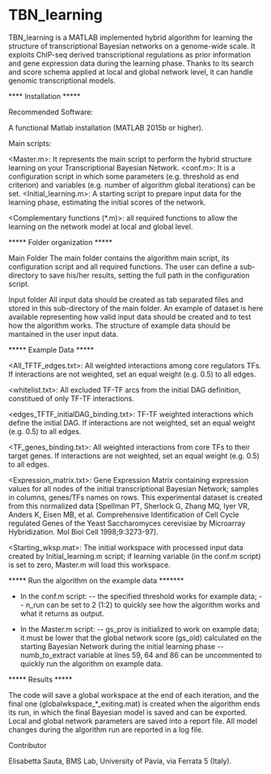 # TBN_learning
TBN_learning is a MATLAB implemented hybrid algorithm for learning the structure of transcriptional Bayesian networks on a genome-wide scale. It exploits ChIP-seq derived transcriptional regulations as prior information and gene expression data during the learning phase. Thanks to its search and score schema applied at local and global network level, it can handle genomic transcriptional models. 

**** Installation *****

Recommended Software:

A functional Matlab installation (MATLAB 2015b or higher).

Main scripts:

<Master.m>: It represents the main script to perform the hybrid structure learning on your Transcriptional Bayesian Network.
<conf.m>: It is a configuration script in which some parameters (e.g. threshold as end criterion) and variables (e.g. number of algorithm global iterations) can be set.
<Initial_learning.m>: A starting script to prepare input data for the learning phase, estimating the initial scores of the network.

<Complementary functions (*.m)>: all required functions to allow the learning on the network model at local and global level.

***** Folder organization *****

Main Folder
The main folder contains the algorithm main script, its configuration script and all required functions. The user can define a sub-directory to save his/her results, setting the full path in the configuration script.

Input folder
All input data should be created as tab separated files and stored in this sub-directory of the main folder. An example of dataset is here available representing how valid input data should be created and to test how the algorithm works.
The structure of example data should be mantained in the user input data. 

***** Example Data *****

<All_TFTF_edges.txt>: All weighted interactions among core regulators TFs. If interactions are not weighted, set an equal weight (e.g. 0.5) to all edges.

<whitelist.txt>: All excluded TF-TF arcs from the initial DAG definition, constitued of only TF-TF interactions.

<edges_TFTF_initialDAG_binding.txt>: TF-TF weighted interactions which define the initial DAG. If interactions are not weighted, set an equal weight (e.g. 0.5) to all edges.

<TF_genes_binding.txt>: All weighted interactions from core TFs to their target genes. If interactions are not weighted, set an equal weight (e.g. 0.5) to all edges.

<Expression_matrix.txt>: Gene Expression Matrix containing expression values for all nodes of the initial transcriptional Bayesian Network; samples in columns, genes/TFs names on rows.
This experimental dataset is created from this normalized data [Spellman PT, Sherlock G, Zhang MQ, Iyer VR, Anders K, Eisen MB, et al. Comprehensive Identification of Cell Cycle regulated Genes of the Yeast Saccharomyces cerevisiae by Microarray Hybridization. Mol Biol Cell 1998;9:3273-97].

<Starting_wksp.mat>: The initial workspace with processed input data created by Initial_learning.m script; if learning variable (in the conf.m script) is set to zero, Master.m will load this workspace.

***** Run the algorithm on the example data *******

- In the conf.m script:
  -- the specified threshold works for example data;
  -- n_run can be set to 2 (1:2) to quickly see how the algorithm works and what it returns as output.
  
- In the Master.m script:
  -- gs_prov is initialized to work on example data; it must be lower that the global network score (gs_old) calculated on the starting Bayesian Network during the initial learning phase
  -- numb_to_extract variable at lines 59, 64 and 86 can be uncommented to quickly run the algorithm on example data.
  
***** Results *****

The code will save a global workspace at the end of each iteration, and the final one (globalwkspace_*_exiting.mat) is created when the algorithm ends its run, in which the final Bayesian model is saved and can be exported.
Local and global network parameters are saved into a report file. All model changes during the algorithm run are reported in a log file. 



Contributor

Elisabetta Sauta, BMS Lab, University of Pavia, via Ferrata 5 (Italy).
